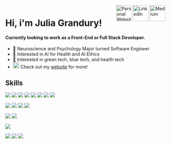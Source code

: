 <a href="https://medium.com/@juliagrandury" target="_blank">
  <img align="right" alt="Medium" width="50px" src="https://img.icons8.com/color-glass/48/000000/medium-logo.png"/></a>
<a href="https://www.linkedin.com/in/jgrandury/" target="_blank">
  <img align="right" alt="LinkedIn" width="50px" src="https://img.icons8.com/fluency/64/000000/linkedin.png"></a>
<a href="https://juliagrandury.github.io/" target="_blank">
  <img align="right" alt="Personal Website" width="50px" src="https://img.icons8.com/external-wanicon-lineal-color-wanicon/64/000000/external-computer-free-time-wanicon-lineal-color-wanicon.png"/></a>


# Hi, i'm Julia Grandury!
#### Currently looking to work as a Front-End or Full Stack Developer.
- 🧠 Neuroscience and Psychology Major turned Software Engineer
- 🤖 Interested in AI for Health and AI Ethics 
- 🌊 Interested in green tech, blue tech, and health tech
- <img width="20px" src="https://img.icons8.com/external-wanicon-lineal-color-wanicon/64/000000/external-computer-free-time-wanicon-lineal-color-wanicon.png"/> Check out my <a href="https://juliagrandury.github.io/" target="_blank">website</a> for more!

## Skills
![](https://img.shields.io/badge/Language-Javascript-blueviolet)    ![](https://img.shields.io/badge/Language-Java-blueviolet)                         ![](https://img.shields.io/badge/Language-HTML-blueviolet)    ![](https://img.shields.io/badge/Language-CSS-blueviolet)                                 ![](https://img.shields.io/badge/Language-SASS-blueviolet)    ![](https://img.shields.io/badge/Language-C%2B%2B-blueviolet)                             ![](https://img.shields.io/badge/Language-Java-blueviolet)    ![](https://img.shields.io/badge/Language-Swift-blueviolet)

![](https://img.shields.io/badge/JS-Node.js-orange)     ![](https://img.shields.io/badge/JS-React.js-orange)      ![](https://img.shields.io/badge/JS-Next.js-orange)     ![](https://img.shields.io/badge/JS-Redux-orange)

![](https://img.shields.io/badge/Framework-Express.js-ff69b4)   ![](https://img.shields.io/badge/Framework-Bootstrap-ff69b4)

![](https://img.shields.io/badge/Data-MySQL-9cf)

![](https://img.shields.io/badge/IDE-VSCode-yellow)   ![](https://img.shields.io/badge/IDE-Eclipse-yellow)    ![](https://img.shields.io/badge/IDE-XCode-yellow)
